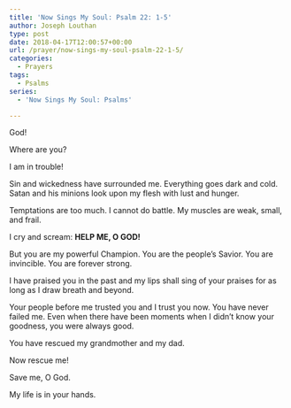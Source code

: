 ```yaml
---
title: 'Now Sings My Soul: Psalm 22: 1-5'
author: Joseph Louthan
type: post
date: 2018-04-17T12:00:57+00:00
url: /prayer/now-sings-my-soul-psalm-22-1-5/
categories:
  - Prayers
tags:
  - Psalms
series:
  - 'Now Sings My Soul: Psalms'

---
```

God!

Where are you?

I am in trouble!

Sin and wickedness have surrounded me. Everything goes dark and cold. Satan and his minions look upon my flesh with lust and hunger.

Temptations are too much. I cannot do battle. My muscles are weak, small, and frail.

I cry and scream: **HELP ME, O GOD!**

But you are my powerful Champion. You are the people’s Savior. You are invincible. You are forever strong.

I have praised you in the past and my lips shall sing of your praises for as long as I draw breath and beyond.

Your people before me trusted you and I trust you now. You have never failed me. Even when there have been moments when I didn’t know your goodness, you were always good.

You have rescued my grandmother and my dad.

Now rescue me!

Save me, O God.

My life is in your hands.

